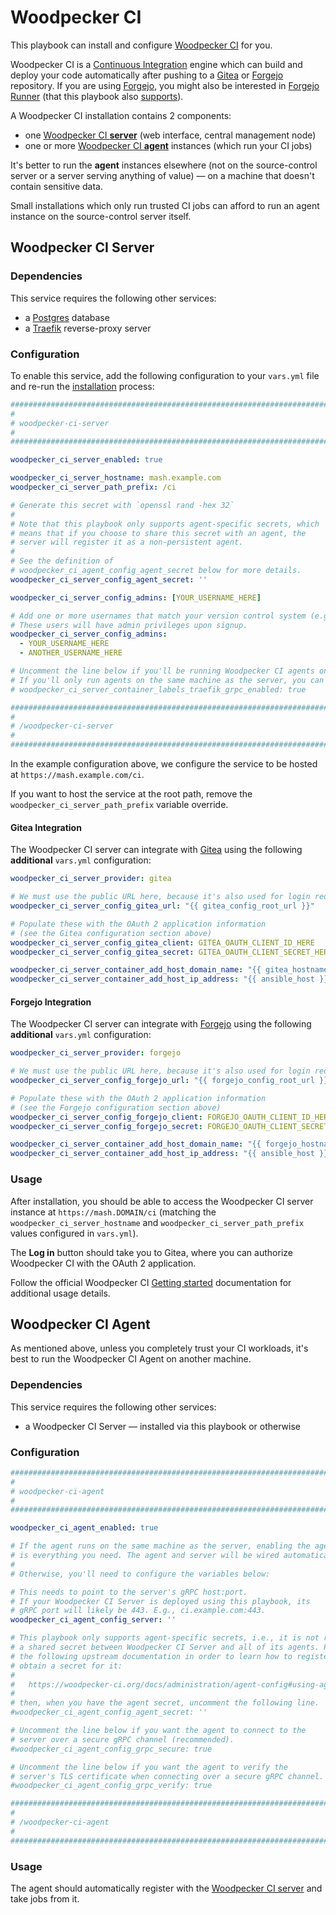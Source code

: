 # Woodpecker CI

This playbook can install and configure [Woodpecker CI](https://woodpecker-ci.org/) for you.

Woodpecker CI is a [Continuous Integration](https://en.wikipedia.org/wiki/Continuous_integration) engine which can build and deploy your code automatically after pushing to a [Gitea](./gitea.md) or [Forgejo](./forgejo.md) repository.
If you are using [Forgejo](./forgejo.md), you might also be interested in [Forgejo Runner](https://code.forgejo.org/forgejo/runner) (that this playbook also [supports](forgejo-runner.md)).

A Woodpecker CI installation contains 2 components:

- one [Woodpecker CI **server**](#woodpecker-ci-server) (web interface, central management node)
- one or more [Woodpecker CI **agent**](#woodpecker-ci-agent) instances (which run your CI jobs)

It's better to run the **agent** instances elsewhere (not on the source-control server or a server serving anything of value) — on a machine that doesn't contain sensitive data.

Small installations which only run trusted CI jobs can afford to run an agent instance on the source-control server itself.

## Woodpecker CI Server

### Dependencies

This service requires the following other services:

- a [Postgres](postgres.md) database
- a [Traefik](traefik.md) reverse-proxy server

### Configuration

To enable this service, add the following configuration to your `vars.yml` file and re-run the [installation](../installing.md) process:

```yaml
########################################################################
#                                                                      #
# woodpecker-ci-server                                                 #
#                                                                      #
########################################################################

woodpecker_ci_server_enabled: true

woodpecker_ci_server_hostname: mash.example.com
woodpecker_ci_server_path_prefix: /ci

# Generate this secret with `openssl rand -hex 32`
#
# Note that this playbook only supports agent-specific secrets, which
# means that if you choose to share this secret with an agent, the
# server will register it as a non-persistent agent.
#
# See the definition of
# woodpecker_ci_agent_config_agent_secret below for more details.
woodpecker_ci_server_config_agent_secret: ''

woodpecker_ci_server_config_admins: [YOUR_USERNAME_HERE]

# Add one or more usernames that match your version control system (e.g. Gitea) below.
# These users will have admin privileges upon signup.
woodpecker_ci_server_config_admins:
  - YOUR_USERNAME_HERE
  - ANOTHER_USERNAME_HERE

# Uncomment the line below if you'll be running Woodpecker CI agents on remote machines.
# If you'll only run agents on the same machine as the server, you can keep gRPC expose disabled.
# woodpecker_ci_server_container_labels_traefik_grpc_enabled: true

########################################################################
#                                                                      #
# /woodpecker-ci-server                                                #
#                                                                      #
########################################################################
```

In the example configuration above, we configure the service to be hosted at `https://mash.example.com/ci`.

If you want to host the service at the root path, remove the `woodpecker_ci_server_path_prefix` variable override.

#### Gitea Integration

The Woodpecker CI server can integrate with [Gitea](gitea.md) using the following **additional** `vars.yml` configuration:

```yaml
woodpecker_ci_server_provider: gitea

# We must use the public URL here, because it's also used for login redirects
woodpecker_ci_server_config_gitea_url: "{{ gitea_config_root_url }}"

# Populate these with the OAuth 2 application information
# (see the Gitea configuration section above)
woodpecker_ci_server_config_gitea_client: GITEA_OAUTH_CLIENT_ID_HERE
woodpecker_ci_server_config_gitea_secret: GITEA_OAUTH_CLIENT_SECRET_HERE

woodpecker_ci_server_container_add_host_domain_name: "{{ gitea_hostname }}"
woodpecker_ci_server_container_add_host_ip_address: "{{ ansible_host }}"
```

#### Forgejo Integration

The Woodpecker CI server can integrate with [Forgejo](forgejo.md) using the following **additional** `vars.yml` configuration:

```yaml
woodpecker_ci_server_provider: forgejo

# We must use the public URL here, because it's also used for login redirects
woodpecker_ci_server_config_forgejo_url: "{{ forgejo_config_root_url }}"

# Populate these with the OAuth 2 application information
# (see the Forgejo configuration section above)
woodpecker_ci_server_config_forgejo_client: FORGEJO_OAUTH_CLIENT_ID_HERE
woodpecker_ci_server_config_forgejo_secret: FORGEJO_OAUTH_CLIENT_SECRET_HERE

woodpecker_ci_server_container_add_host_domain_name: "{{ forgejo_hostname }}"
woodpecker_ci_server_container_add_host_ip_address: "{{ ansible_host }}"
```

### Usage

After installation, you should be able to access the Woodpecker CI server instance at `https://mash.DOMAIN/ci` (matching the `woodpecker_ci_server_hostname` and `woodpecker_ci_server_path_prefix` values configured in `vars.yml`).

The **Log in** button should take you to Gitea, where you can authorize Woodpecker CI with the OAuth 2 application.

Follow the official Woodpecker CI [Getting started](https://woodpecker-ci.org/docs/usage/intro) documentation for additional usage details.


## Woodpecker CI Agent

As mentioned above, unless you completely trust your CI workloads, it's best to run the Woodpecker CI Agent on another machine.

### Dependencies

This service requires the following other services:

- a Woodpecker CI Server — installed via this playbook or otherwise

### Configuration

```yaml
########################################################################
#                                                                      #
# woodpecker-ci-agent                                                  #
#                                                                      #
########################################################################

woodpecker_ci_agent_enabled: true

# If the agent runs on the same machine as the server, enabling the agent
# is everything you need. The agent and server will be wired automatically.
#
# Otherwise, you'll need to configure the variables below:

# This needs to point to the server's gRPC host:port.
# If your Woodpecker CI Server is deployed using this playbook, its
# gRPC port will likely be 443. E.g., ci.example.com:443.
woodpecker_ci_agent_config_server: ''

# This playbook only supports agent-specific secrets, i.e., it is not recommended to use
# a shared secret between Woodpecker CI Server and all of its agents. Please refer to
# the following upstream documentation in order to learn how to register an agent and
# obtain a secret for it:
#
#   https://woodpecker-ci.org/docs/administration/agent-config#using-agent-token
#
# then, when you have the agent secret, uncomment the following line.
#woodpecker_ci_agent_config_agent_secret: ''

# Uncomment the line below if you want the agent to connect to the
# server over a secure gRPC channel (recommended).
#woodpecker_ci_agent_config_grpc_secure: true

# Uncomment the line below if you want the agent to verify the
# server's TLS certificate when connecting over a secure gRPC channel.
#woodpecker_ci_agent_config_grpc_verify: true

########################################################################
#                                                                      #
# /woodpecker-ci-agent                                                 #
#                                                                      #
########################################################################
```

### Usage

The agent should automatically register with the [Woodpecker CI server](#woodpecker-ci-server) and take jobs from it.
